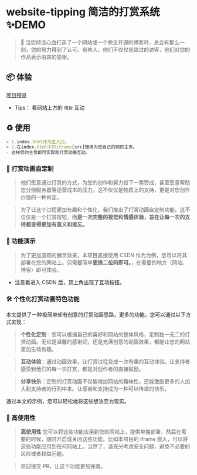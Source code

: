 # website-tipping 简洁的打赏系统✨DEMO

> 🎉 当您倾注心血打造了一个网站或一个完全开源的博客时，总会有那么一刻，您的努力得到了认可。有些人，他们不仅仅是路过的访客，他们对您的作品表示由衷的感谢。

## 📦 体验

[项目预览](https://huo-zai-feng-lang-li.github.io/website-tipping/)

- Tips： 看网站上方的 `喷射` 互动


## ♻️ 使用
```javascript
> 1.index.html作为主入口。
> 2.在index.html中的iframe[src]替换为您自己的网页主页。
- 这样您的主页即可实现和打赏动画互动。
```

### 🤖 打赏动画自定制

> 他们愿意通过打赏的方式，为您的创作和努力投下一票赞成，甚至愿意帮助您分担服务器等运营成本的压力。这不仅仅是物质上的支持，更是对您创作价值的一种肯定。

> 为了让这个过程更加有趣和个性化，我们推出了打赏动画自定制功能。这不仅仅是一个打赏按钮，而**是一次完整的视觉和情感体验，旨在让每一次的支持都变得更加有意义和难忘。**

### 🎉 功能演示

> 为了更加直观的展示效果，本项目直接使用 CSDN 作为为例，您可以将其部署在您的网站上。只需要简单**更换二位码即可。**，在需要的地方（网站、博客）即可体验。

- 注意看进入 CSDN 后，顶上角出现了互动按钮。


### 🛠️ 个性化打赏动画特色功能

本文提供了一种极简单却有创意的打赏动画思路，更多的功能，您可以通过以下方式实现：

> **个性化定制**：您可以根据自己的喜好和网站的整体风格，定制独一无二的打赏动画。无论是温馨的感谢词，还是充满创意的动画效果，都能让您的网站更加生动有趣。

> **互动体验**：通过动画效果，让打赏过程变成一次有趣的互动体验。让支持者感受到他们的每一次打赏，都是对创作者的直接鼓励。

> **分享快乐**：定制的打赏动画不仅能增加网站的趣味性，还能激励更多的人加入到支持者的行列中来。让感谢和支持成为一种可以传递的快乐。

通过本文的示例，您可以轻松地将这些想法变为现实。

### 🚩 高使用性

> **高使用性** 您可以将这些功能应用到您的网站上，提供单独部署，然后在需要的时候，随时开启或关闭这些功能。比如本项目的 iframe 嵌入，可以将这些功能应用到任何网站上。当然了，请充分考虑安全问题，避免不必要的风险或者权益问题。

> 欢迎提交 PR，让这个功能更加完善。
